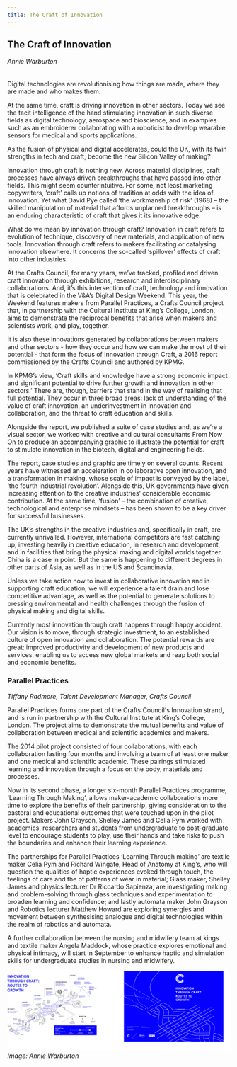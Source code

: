 ```yaml
---
title: The Craft of Innovation
---
```


## The Craft of Innovation
_Annie Warburton_
<br />
<br />
<br />
Digital technologies are revolutionising how things are made, where they are made and who makes them.  

At the same time, craft is driving innovation in other sectors. Today we see the tacit intelligence of the hand stimulating innovation in such diverse fields as digital technology, aerospace and bioscience, and in examples such as an embroiderer collaborating with a roboticist to develop wearable sensors for medical and sports applications.

As the fusion of physical and digital accelerates, could the UK, with its twin strengths in tech and craft, become the new Silicon Valley of making?

Innovation through craft is nothing new. Across material disciplines, craft processes have always driven breakthroughs that have passed into other fields. This might seem counterintuitive.  For some, not least marketing copywriters, ‘craft’ calls up notions of tradition at odds with the idea of innovation.  Yet what David Pye called ‘the workmanship of risk’ (1968) – the skilled manipulation of material that affords unplanned breakthroughs – is an enduring characteristic of craft that gives it its innovative edge.  

What do we mean by innovation through craft?  Innovation in craft refers to evolution of technique, discovery of new materials, and application of new tools.  Innovation through craft refers to makers facilitating or catalysing innovation elsewhere. It concerns the so-called ‘spillover’ effects of craft into other industries.  

At the Crafts Council, for many years, we’ve tracked, profiled and driven craft innovation through exhibitions, research and interdisciplinary collaborations.  And, it’s this intersection of craft, technology and innovation that is celebrated in the V&A’s Digital Design Weekend.  This year, the Weekend features makers from Parallel Practices, a Crafts Council project that, in partnership with the Cultural Institute at King’s College, London, aims to demonstrate the reciprocal benefits that arise when makers and scientists work, and play, together.

It is also these innovations generated by collaborations between makers and other sectors - how they occur and how we can make the most of their potential - that form the focus of Innovation through Craft, a 2016 report commissioned by the Crafts Council and authored by KPMG.

In KPMG’s view, ‘Craft skills and knowledge have a strong economic impact and significant potential to drive further growth and innovation in other sectors.’  There are, though, barriers that stand in the way of realising that full potential.  They occur in three broad areas: lack of understanding of the value of craft innovation, an underinvestment in innovation and collaboration, and the threat to craft education and skills.

Alongside the report, we published a suite of case studies and, as we’re a visual sector, we worked with creative and cultural consultants From Now On to produce an accompanying graphic to illustrate the potential for craft to stimulate innovation in the biotech, digital and engineering fields. 

The report, case studies and graphic are timely on several counts. Recent years have witnessed an acceleration in collaborative open innovation, and a transformation in making, whose scale of impact is conveyed by the label, ‘the fourth industrial revolution’.  Alongside this, UK governments have given increasing attention to the creative industries’ considerable economic contribution.  At the same time, ‘fusion’ – the combination of creative, technological and enterprise mindsets – has been shown to be a key driver for successful businesses. 

The UK’s strengths in the creative industries and, specifically in craft, are currently unrivalled.  However, international competitors are fast catching up, investing heavily in creative education, in research and development, and in facilities that bring the physical making and digital worlds together.  China is a case in point. But the same is happening to different degrees in other parts of Asia, as well as in the US and Scandinavia.

Unless we take action now to invest in collaborative innovation and in supporting craft education, we will experience a talent drain and lose competitive advantage, as well as the potential to generate solutions to pressing environmental and health challenges through the fusion of physical making and digital skills.

Currently most innovation through craft happens through happy accident.  Our vision is to move, through strategic investment, to an established culture of open innovation and collaboration.  The potential rewards are great: improved productivity and development of new products and services, enabling us to access new global markets and reap both social and economic benefits.


### Parallel Practices 

_Tiffany Radmore, Talent Development Manager, Crafts Council_

Parallel Practices forms one part of the Crafts Council's Innovation strand, and is run in partnership with the Cultural Institute at King’s College, London. The project aims to demonstrate the mutual benefits and value of collaboration between medical and scientific academics and makers.
 
The  2014 pilot project consisted of four collaborations, with each collaboration lasting four months and involving a team of at least one maker and one medical and scientific academic. These pairings stimulated learning and innovation through a focus on the body, materials and processes. 
 
Now in its second phase, a longer six-month Parallel Practices programme, ‘Learning Through Making’, allows maker-academic collaborations more time to explore the benefits of their partnership, giving consideration to the pastoral and educational outcomes that were touched upon in the pilot project. Makers John Grayson, Shelley James and Celia Pym worked with academics, researchers and students from undergraduate to post-graduate level to encourage students to play, use their hands and take risks to push the boundaries and enhance their learning experience.

The partnerships for Parallel Practices  ‘Learning Through making’ are textile maker Celia Pym and Richard Wingate, Head of Anatomy at King’s, who will question the qualities of haptic experiences evoked through touch, the feelings of care and the of patterns of wear in material; Glass maker, Shelley James and physics lecturer Dr Riccardo Sapienza, are investigating making and problem-solving through glass techniques and experimentation to broaden learning and confidence; and lastly automata maker John Grayson and Robotics lecturer Matthew Howard are exploring synergies and movement between synthesising analogue and digital technologies within the realm of robotics and automata.

A further collaboration between the nursing and midwifery team at kings and textile maker Angela Maddock, whose practice explores emotional and physical intimacy, will start in September to enhance haptic and simulation skills for undergraduate studies in nursing and midwifery.

![Image: Annie Warburton](images/29.jpg)
_Image: Annie Warburton_
